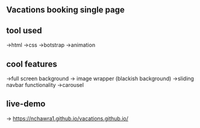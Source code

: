  Vacations booking single page 
 -----------------------------
 
 tool used
 ---------
 ->html
 ->css
 ->botstrap
 ->animation
 
 cool features
 -------------
 ->full screen background
 -> image wrapper (blackish background)
 ->sliding navbar functionality
 ->carousel
 
 live-demo 
 ---------
 -> https://nchawra1.github.io/vacations.github.io/
 
